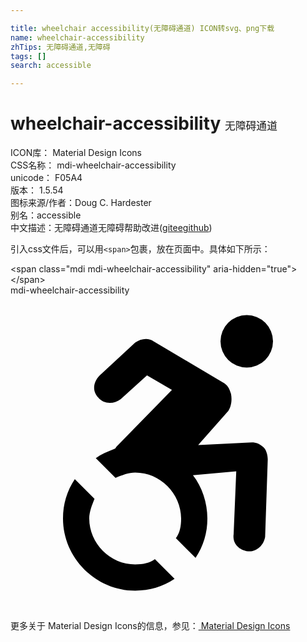 ```yaml
---

title: wheelchair accessibility(无障碍通道) ICON转svg、png下载
name: wheelchair-accessibility
zhTips: 无障碍通道,无障碍
tags: []
search: accessible

---
```


# wheelchair-accessibility  <small style="font-size: 60%;font-weight: 100">无障碍通道</small>


<div class="detail-page">
<p>
<span>
ICON库：
<span class="badge-secondary badge">Material Design Icons</span> 
</span>
<br/>
<span>
CSS名称：
<span class="badge-secondary badge">mdi-wheelchair-accessibility</span> 
</span>
<br/>
<span>
unicode：
<span class="badge-secondary badge">F05A4</span> 
<copy-btn content='F05A4' btn-title=""></copy-btn>
<copy-btn :content='String.fromCodePoint(parseInt("F05A4", 16))' btn-title="复制U"></copy-btn>
</span>
<br/>
<span>
版本：
<span class="badge-secondary badge">1.5.54</span> 
</span>
<br/>
<span>图标来源/作者：<span class="badge-light badge">Doug C. Hardester</span></span> 
<br/>
<span>别名：<span class="badge-light badge">accessible</span></span><br/><span class="zh-detail">中文描述：<span class="badge-primary badge">无障碍通道</span><span class="badge-primary badge">无障碍</span><span class="help-link"><span>帮助改进</span>(<a href="https://gitee.com/liuwave/icon-helper/edit/master/json/material/wheelchair-accessibility.json" target="_blank" rel="noopener noreferrer">gitee</a><a href="https://github.com/liuwave/icon-helper/edit/master/json/material/wheelchair-accessibility.json" target="_blank" rel="noopener noreferrer">github</a></span>)</span><br/>
</p>
</div>
<div class="alert alert-dark">
  <i class="mdi mdi-wheelchair-accessibility mdi-48px"></i>
  <i class="mdi mdi-wheelchair-accessibility mdi-36px"></i>
  <i class="mdi mdi-wheelchair-accessibility mdi-24px"></i>
  <i class="mdi mdi-wheelchair-accessibility mdi-18px"></i>
</div>
<div>
  <p>引入css文件后，可以用<code>&lt;span&gt;</code>包裹，放在页面中。具体如下所示：    
  </p>
  <div class="alert alert-primary" style="font-size: 14px">
    &lt;span class="mdi mdi-wheelchair-accessibility" aria-hidden="true"&gt;&lt;/span&gt;
    <copy-btn content='<span class="mdi mdi-wheelchair-accessibility" aria-hidden="true"></span>'></copy-btn>
  </div>
  <div class="alert alert-secondary">
    <i class="mdi mdi-wheelchair-accessibility"
    style="font-size: 24px"
    aria-hidden="true"></i> mdi-wheelchair-accessibility
    <copy-btn content="mdi-wheelchair-accessibility" btn-title="复制图标名称"></copy-btn>
  </div>
</div>
<div id="svg" class="svg-wrap">
<svg xmlns="http://www.w3.org/2000/svg" viewBox="0 0 24 24"><path d="M18.4,11.2L14.3,11.4L16.6,8.8C16.8,8.5 16.9,8 16.8,7.5C16.7,7.2 16.6,6.9 16.3,6.7L10.9,3.5C10.5,3.2 9.9,3.3 9.5,3.6L6.8,6.1C6.3,6.6 6.2,7.3 6.7,7.8C7.1,8.3 7.9,8.3 8.4,7.9L10.4,6.1L12.3,7.2L8.1,11.5C8,11.6 8,11.7 7.9,11.7C7.4,11.9 6.9,12.1 6.5,12.4L8,13.9C8.5,13.7 9,13.5 9.5,13.5C11.4,13.5 13,15.1 13,17C13,17.6 12.9,18.1 12.6,18.5L14.1,20C14.7,19.1 15,18.1 15,17C15,15.8 14.6,14.6 13.9,13.7L17.2,13.4L17,18.2C16.9,18.9 17.4,19.4 18.1,19.5H18.2C18.8,19.5 19.3,19 19.4,18.4L19.6,12.5C19.6,12.2 19.5,11.8 19.3,11.6C19,11.3 18.7,11.2 18.4,11.2M18,5.5A2,2 0 0,0 20,3.5A2,2 0 0,0 18,1.5A2,2 0 0,0 16,3.5A2,2 0 0,0 18,5.5M12.5,21.6C11.6,22.2 10.6,22.5 9.5,22.5C6.5,22.5 4,20 4,17C4,15.9 4.3,14.9 4.9,14L6.4,15.5C6.2,16 6,16.5 6,17C6,18.9 7.6,20.5 9.5,20.5C10.1,20.5 10.6,20.4 11,20.1L12.5,21.6Z" /></svg>
</div>
<detail full-name='mdi-wheelchair-accessibility'></detail>
    
<div><p>更多关于 Material Design Icons的信息，参见：<a target="_blank" href="https://iconhelper.cn/material.html"> Material Design Icons</a>
</p></div>
